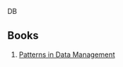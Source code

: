 DB

## Books
1. [Patterns in Data Management](https://bigdata.uni-saarland.de/datenbankenlernen/book.pdf)

